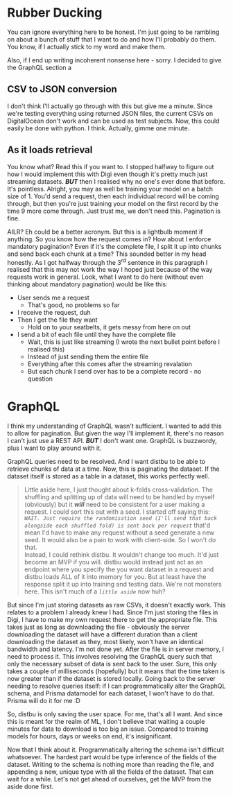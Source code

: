 # Rubber Ducking
You can ignore everything here to be honest. I'm just going to be rambling on about a bunch of stuff that I want to do and how I'll probably do them. You know, if I actually stick to my word and make them.

Also, if I end up writing incoherent nonsense here - sorry. I decided to give the GraphQL section a

## CSV to JSON conversion
I don't think I'll actually go through with this but give me a minute. Since we're testing everything using returned JSON files, the current CSVs on DigitalOcean don't work and can be used as test subjects. Now, this could easily be done with python. I think. Actually, gimme one minute. 

## As it loads retrieval
You know what? Read this if you want to. I stopped halfway to figure out how I would implement this with Digi even though it's pretty much just streaming datasets. **_BUT_** then I realised why no one's ever done that before. It's pointless. Alright, you may as well be training your model on a batch size of 1. You'd send a request, then each individual record will be coming through, but then you're just training your model on the first record by the time 9 more come through. Just trust me, we don't need this. Pagination is fine.

AILR? Eh could be a better acronym. But this is a lightbulb moment if anything. So you know how the request comes in? How about I enforce mandatory pagination? Even if it's the complete file, I split it up into chunks and send back each chunk at a time? This sounded better in my head honestly. As I got halfway through the 3<sup>rd</sup> sentence in this paragraph I realised that this may not work the way I hoped just because of the way requests work in general. Look, what I want to do here (without even thinking about mandatory pagination) would be like this:
+ User sends me a request
    + That's good, no problems so far
+ I receive the request, duh
+ Then I get the file they want
    + Hold on to your seatbelts, it gets messy from here on out
+ I send a bit of each file until they have the complete file
    + Wait, this is just like streaming (I wrote the next bullet point before I realised this)
    + Instead of just sending them the entire file
    + Everything after this comes after the streaming revalation
    + But each chunk I send over has to be a complete record - no question

# GraphQL
I think my understanding of GraphQL wasn't sufficient. I wanted to add this to allow for pagination. But given the way I'll implement it, there's no reason I can't just use a REST API. **_BUT_** I don't want one. GraphQL is buzzwordy, plus I want to play around with it. 

GraphQL queries need to be resolved. And I want distbu to be able to retrieve chunks of data at a time. Now, this is paginating the dataset. If the dataset itself is stored as a table in a dataset, this works perfectly well. 

> Little aside here, I just thought about k-folds cross-validation. The shuffling and splitting up of data will need to be handled by myself (obviously) but it **_will_** need to be consistent for a user making a request. I could sort this out with a seed. I started off saying this: _`WAIT. Just require the randomisation seed (I'll send that back alongside each shuffled fold) is sent back per request`_ that'd mean I'd have to make any request without a seed generate a new seed. It would also be a pain to work with client-side. So I won't do that.  
Instead, I could rethink distbu. It wouldn't change too much. It'd just become an MVP if you will. distbu would instead just act as an endpoint where you specify the you want dataset in a request and distbu loads ALL of it into memory for you. But at least have the response split it up into training and testing data. We're not monsters here. This isn't much of a _`little aside`_ now huh?

But since I'm just storing datasets as raw CSVs, it doesn't exactly work. This relates to a problem I already knew I had. Since I'm just storing the files in Digi, I have to make my own request there to get the appropriate file. This takes just as long as downloading the file - obviously the server downloading the dataset will have a different duration than a client downloading the dataset as they, most likely, won't have an identical bandwidth and latency. I'm not done yet. After the file is in server memory, I need to process it. This involves resolving the GraphQL query such that only the necessary subset of data is sent back to the user. Sure, this only takes a couple of milliseconds (hopefully) but it means that the time taken is now greater than if the dataset is stored locally. Going back to the server needing to resolve queries itself: if I can programmatically alter the GraphQL schema, and Prisma datamodel for each dataset, I won't have to do that. Prisma will do it for me :D

So, distbu is only saving the user space. For me, that's all I want. And since this is meant for the realm of ML, I don't believe that waiting a couple minutes for data to download is too big an issue. Compared to training models for hours, days or weeks on end, it's insignificant.

Now that I think about it. Programmatically altering the schema isn't difficult whatsoever. The hardest part would be type inference of the fields of the dataset. Writing to the schema is nothing more than reading the file, and appending a new, unique type with all the fields of the dataset. That can wait for a while. Let's not get ahead of ourselves, get the MVP from the aside done first.